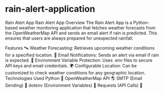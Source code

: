 # rain-alert-application
Rain Alert App
Rain Alert App
Overview
The Rain Alert App is a Python-based weather monitoring application that fetches weather forecasts from the OpenWeatherMap API and sends an email alert if rain is predicted. This ensures that users are always prepared for unexpected rainfall.

Features
🛰 Weather Forecasting: Retrieves upcoming weather conditions for a specified location.
📧 Email Notifications: Sends an alert via email if rain is expected.
🔑 Environment Variable Protection: Uses .env files to secure API keys and email credentials.
🌍 Configurable Location: Can be customized to check weather conditions for any geographic location.
Technologies Used
Python 🐍
OpenWeatherMap API 🌎
SMTP (Email Sending) 📩
dotenv (Environment Variables) 🔐
Requests (API Calls) 🔄
